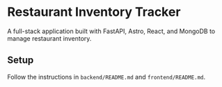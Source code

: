 # Restaurant Inventory Tracker

A full-stack application built with FastAPI, Astro, React, and MongoDB to manage restaurant inventory.

## Setup

Follow the instructions in `backend/README.md` and `frontend/README.md`.
